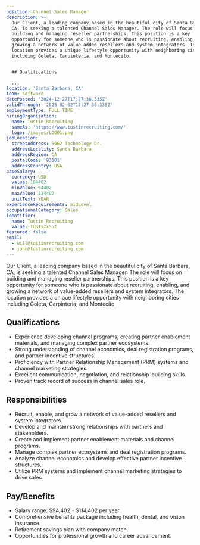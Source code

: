 ```yaml
---
position: Channel Sales Manager
description: >-
  Our Client, a leading company based in the beautiful city of Santa Barbara,
  CA, is seeking a talented Channel Sales Manager. The role will focus on
  building and managing reseller partnerships. This position is a key
  opportunity for someone who is passionate about recruiting, enabling, and
  growing a network of value-added resellers and system integrators. The
  location provides a unique lifestyle opportunity with neighboring cities
  including Goleta, Carpinteria, and Montecito. 


  ## Qualifications

  ...
location: 'Santa Barbara, CA'
team: Software
datePosted: '2024-12-27T17:27:36.335Z'
validThrough: '2025-02-02T17:27:36.335Z'
employmentType: FULL_TIME
hiringOrganization:
  name: Tustin Recruiting
  sameAs: 'https://www.tustinrecruiting.com/'
  logo: /images/LOGO1.png
jobLocation:
  streetAddress: 5962 Technology Dr.
  addressLocality: Santa Barbara
  addressRegion: CA
  postalCode: '93101'
  addressCountry: USA
baseSalary:
  currency: USD
  value: 104402
  minValue: 94402
  maxValue: 114402
  unitText: YEAR
experienceRequirements: midLevel
occupationalCategory: Sales
identifier:
  name: Tustin Recruiting
  value: TUSTszx55t
featured: false
email:
  - will@tustinrecruiting.com
  - john@tustinrecruiting.com
---
```




Our Client, a leading company based in the beautiful city of Santa Barbara, CA, is seeking a talented Channel Sales Manager. The role will focus on building and managing reseller partnerships. This position is a key opportunity for someone who is passionate about recruiting, enabling, and growing a network of value-added resellers and system integrators. The location provides a unique lifestyle opportunity with neighboring cities including Goleta, Carpinteria, and Montecito. 

## Qualifications

- Experience developing channel programs, creating partner enablement materials, and managing complex partner ecosystems.
- Strong understanding of channel economics, deal registration programs, and partner incentive structures.
- Proficiency with Partner Relationship Management (PRM) systems and channel marketing strategies.
- Excellent communication, negotiation, and relationship-building skills.
- Proven track record of success in channel sales role.

## Responsibilities

- Recruit, enable, and grow a network of value-added resellers and system integrators.
- Develop and maintain strong relationships with partners and stakeholders.
- Create and implement partner enablement materials and channel programs.
- Manage complex partner ecosystems and deal registration programs.
- Analyze channel economics and develop effective partner incentive structures.
- Utilize PRM systems and implement channel marketing strategies to drive sales.

## Pay/Benefits

- Salary range: $94,402 - $114,402 per year.
- Comprehensive benefits package including health, dental, and vision insurance.
- Retirement savings plan with company match.
- Opportunities for professional growth and career advancement.
